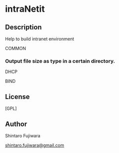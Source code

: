 # intraNetit

## Description
Help to build intranet environment

COMMON
### Output file size as type in a certain directory.

DHCP

BIND

## License 
[GPL]

## Author
Shintaro Fujiwara

shintaro.fujiwara@gmail.com

